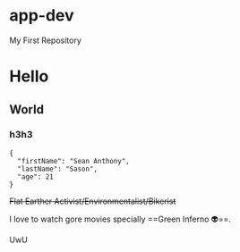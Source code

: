 # app-dev
My First Repository


# Hello
## World
### h3h3

```
{
  "firstName": "Sean Anthony",
  "lastName": "Sason",
  "age": 21
}
```

~~Flat Earther Activist/Environmentalist/Bikerist~~

I love to watch gore movies specially ==Green Inferno 👽==.

UwU
